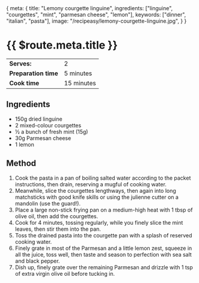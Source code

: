 <route>
{
  meta: {
    title: "Lemony courgette linguine",
    ingredients: ["linguine", "courgettes", "mint", "parmesan cheese", "lemon"],
    keywords: ["dinner", "italian", "pasta"],
    image: "/recipeasy/lemony-courgette-linguine.jpg",
  }
}
</route>

<RecipeLayout>

# {{ $route.meta.title }}

|                      |            |
| -------------------- | ---------- |
| **Serves:**          | 2          |
| **Preparation time** | 5 minutes  |
| **Cook time**        | 15 minutes |

## Ingredients

-   150g dried linguine
-   2 mixed-colour courgettes
-   ½ a bunch of fresh mint (15g)
-   30g Parmesan cheese
-   1 lemon

## Method

1. Cook the pasta in a pan of boiling salted water according to the packet instructions, then drain, reserving a mugful of cooking water.
2. Meanwhile, slice the courgettes lengthways, then again into long matchsticks with good knife skills or using the julienne cutter on a mandolin (use the guard!).
3. Place a large non-stick frying pan on a medium-high heat with 1 tbsp of olive oil, then add the courgettes.
4. Cook for 4 minutes, tossing regularly, while you finely slice the mint leaves, then stir them into the pan.
5. Toss the drained pasta into the courgette pan with a splash of reserved cooking water.
6. Finely grate in most of the Parmesan and a little lemon zest, squeeze in all the juice, toss well, then taste and season to perfection with sea salt and black pepper.
7. Dish up, finely grate over the remaining Parmesan and drizzle with 1 tsp of extra virgin olive oil before tucking in.

</RecipeLayout>
